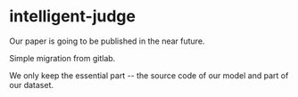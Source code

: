 # intelligent-judge

Our paper is going to be published in the near future.

Simple migration from gitlab.

We only keep the essential part -- the source code of our model and part of our dataset.
